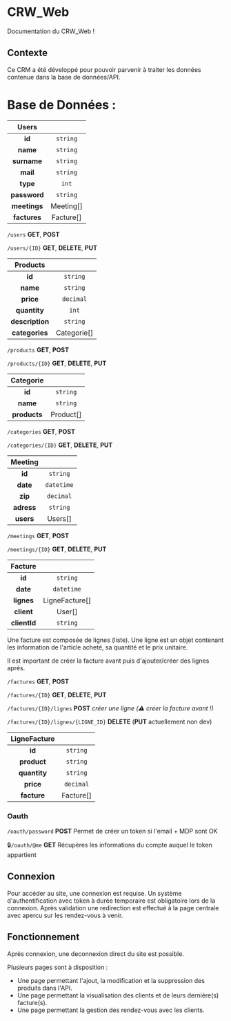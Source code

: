 # CRW_Web
Documentation du CRW_Web !

## Contexte
Ce CRM a été développé pour pouvoir parvenir à traiter les données contenue dans la base de données/API.

# Base de Données :

|     Users     |            |
|:-------------:|:----------:|
|    **id**     | `string`   |
|   **name**    | `string`   |
| **surname**   | `string`   |
|   **mail**    | `string`   |
|   **type**    | `int`      |
| **password**  | `string`   |
| **meetings**  | Meeting[]  |
| **factures**  | Facture[]  |

`/users` **GET**, **POST**

`/users/{ID}` **GET**, **DELETE**, **PUT**

|   Products    |            |
|:-------------:|:----------:|
|    **id**     | `string`   |
|   **name**    | `string`   |
|   **price**   | `decimal`  |
| **quantity**  | `int`      |
|**description**| `string`   |
|**categories** | Categorie[]|

`/products` **GET**, **POST**

`/products/{ID}` **GET**, **DELETE**, **PUT**

|   Categorie   |            |
|:-------------:|:----------:|
|    **id**     | `string`   |
|   **name**    | `string`   |
| **products**  | Product[]  |

`/categories` **GET**, **POST**

`/categories/{ID}` **GET**, **DELETE**, **PUT**

|    Meeting    |            |
|:-------------:|:----------:|
|     **id**    | `string`   |
|    **date**   | `datetime` |
|    **zip**    | `decimal`  |
|   **adress**  | `string`   |
|   **users**   | Users[]    |

`/meetings` **GET**, **POST**

`/meetings/{ID}` **GET**, **DELETE**, **PUT**

|    Facture    |              |
|:-------------:|:------------:|
|     **id**    | `string`     |
|    **date**   | `datetime`   |
|   **lignes**  |LigneFacture[]|
|   **client**  | User[]       |
|  **clientId** | `string`     |

Une facture est composée de lignes (liste). Une ligne est un objet contenant les information de l'article acheté, sa quantité et le prix unitaire.

Il est important de créer la facture avant puis d'ajouter/créer des lignes après.

`/factures` **GET**, **POST**

`/factures/{ID}` **GET**, **DELETE**, **PUT**

`/factures/{ID}/lignes` **POST** *créer une ligne (:warning: créer la facture avant !)*

`/factures/{ID}/lignes/{LIGNE_ID}` **DELETE** (**PUT** actuellement non dev)

| LigneFacture  |            |
|:-------------:|:----------:|
|     **id**    | `string`   |
|  **product**  | `string`   |
|  **quantity** | `string`   |
|   **price**   | `decimal`  |
|  **facture**  | Facture[]  |

### Oauth

`/oauth/password` **POST** Permet de créer un token si l'email + MDP sont OK

🔒`/oauth/@me` **GET** Récupères les informations du compte auquel le token appartient

## Connexion
Pour accéder au site, une connexion est requise. Un système d'authentification avec token à durée temporaire est obligatoire lors de la connexion.
Après validation une redirection est effectué à la page centrale avec apercu sur les rendez-vous à venir.

## Fonctionnement
Après connexion, une deconnexion direct du site est possible.

Plusieurs pages sont à disposition :

- Une page permettant l'ajout, la modification et la suppression des produits dans l'API.
- Une page permettant la visualisation des clients et de leurs dernière(s) facture(s).
- Une page permettant la gestion des rendez-vous avec les clients.

